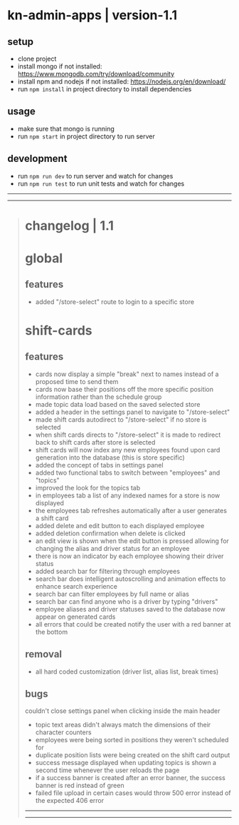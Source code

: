 # kn-admin-apps | version-1.1

## setup 
- clone project
- install mongo if not installed:   https://www.mongodb.com/try/download/community
- install npm and nodejs if not installed:   https://nodejs.org/en/download/
- run `npm install` in project directory to install dependencies

## usage
* make sure that mongo is running
* run `npm start` in project directory to run server

## development
* run `npm run dev` to run server and watch for changes
* run `npm run test` to run unit tests and watch for changes
***
***
> # changelog | 1.1
> 
> # global
> 
> ## features
> 
> - added "/store-select" route to login to a specific store
> 
> # shift-cards
> 
> ## features
> 
> - cards now display a simple "break" next to names instead of a proposed time to send them
> - cards now base their positions off the more specific position information rather than the schedule group
> - made topic data load based on the saved selected store
> - added a header in the settings panel to navigate to "/store-select"
> - made shift cards autodirect to "/store-select" if no store is selected
> - when shift cards directs to "/store-select" it is made to redirect back to shift cards after store is selected
> - shift cards will now index any new employees found upon card generation into the database (this is store specific)
> - added the concept of tabs in settings panel
> - added two functional tabs to switch between "employees" and "topics"
> - improved the look for the topics tab
> - in employees tab a list of any indexed names for a store is now displayed
> - the employees tab refreshes automatically after a user generates a shift card
> - added delete and edit button to each displayed employee
> - added deletion confirmation when delete is clicked
> - an edit view is shown when the edit button is pressed allowing for changing the alias and driver status for an employee
> - there is now an indicator by each employee showing their driver status
> - added search bar for filtering through employees
> - search bar does intelligent autoscrolling and animation effects to enhance search experience
> - search bar can filter employees by full name or alias
> - search bar can find anyone who is a driver by typing "drivers"
> - employee aliases and driver statuses saved to the database now appear on generated cards
> - all errors that could be created notify the user with a red banner at the bottom
> 
> ## removal
> 
> - all hard coded customization (driver list, alias list, break times)
> 
> ## bugs 
> 
> couldn't close settings panel when clicking inside the main header
> - topic text areas didn't always match the dimensions of their character counters
> - employees were being sorted in positions they weren't scheduled for
> - duplicate position lists were being created on the shift card output
> - success message displayed when updating topics is shown a second time whenever the user reloads the page
> - if a success banner is created after an error banner, the success banner is red instead of green
> - failed file upload in certain cases would throw 500 error instead of the expected 406 error
> ***
> ***
